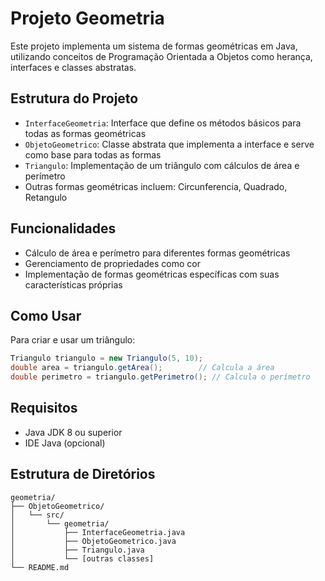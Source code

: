 # Projeto Geometria

Este projeto implementa um sistema de formas geométricas em Java, utilizando conceitos de Programação Orientada a Objetos como herança, interfaces e classes abstratas.

## Estrutura do Projeto

- `InterfaceGeometria`: Interface que define os métodos básicos para todas as formas geométricas
- `ObjetoGeometrico`: Classe abstrata que implementa a interface e serve como base para todas as formas
- `Triangulo`: Implementação de um triângulo com cálculos de área e perímetro
- Outras formas geométricas incluem: Circunferencia, Quadrado, Retangulo

## Funcionalidades

- Cálculo de área e perímetro para diferentes formas geométricas
- Gerenciamento de propriedades como cor
- Implementação de formas geométricas específicas com suas características próprias

## Como Usar

Para criar e usar um triângulo:

```java
Triangulo triangulo = new Triangulo(5, 10);
double area = triangulo.getArea();        // Calcula a área
double perimetro = triangulo.getPerimetro(); // Calcula o perímetro
```

## Requisitos

- Java JDK 8 ou superior
- IDE Java (opcional)

## Estrutura de Diretórios

```
geometria/
├── ObjetoGeometrico/
│   └── src/
│       └── geometria/
│           ├── InterfaceGeometria.java
│           ├── ObjetoGeometrico.java
│           ├── Triangulo.java
│           └── [outras classes]
└── README.md
